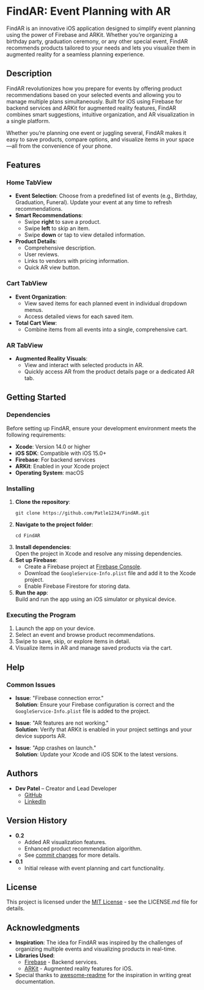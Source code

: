 # FindAR: Event Planning with AR

FindAR is an innovative iOS application designed to simplify event planning using the power of Firebase and ARKit. Whether you’re organizing a birthday party, graduation ceremony, or any other special event, FindAR recommends products tailored to your needs and lets you visualize them in augmented reality for a seamless planning experience.

## Description

FindAR revolutionizes how you prepare for events by offering product recommendations based on your selected events and allowing you to manage multiple plans simultaneously. Built for iOS using Firebase for backend services and ARKit for augmented reality features, FindAR combines smart suggestions, intuitive organization, and AR visualization in a single platform.

Whether you’re planning one event or juggling several, FindAR makes it easy to save products, compare options, and visualize items in your space—all from the convenience of your phone.

## Features

### **Home TabView**
- **Event Selection**: Choose from a predefined list of events (e.g., Birthday, Graduation, Funeral). Update your event at any time to refresh recommendations.
- **Smart Recommendations**:
  - Swipe **right** to save a product.
  - Swipe **left** to skip an item.
  - Swipe **down** or tap to view detailed information.
- **Product Details**:
  - Comprehensive description.
  - User reviews.
  - Links to vendors with pricing information.
  - Quick AR view button.

### **Cart TabView**
- **Event Organization**:
  - View saved items for each planned event in individual dropdown menus.
  - Access detailed views for each saved item.
- **Total Cart View**:
  - Combine items from all events into a single, comprehensive cart.

### **AR TabView**
- **Augmented Reality Visuals**:
  - View and interact with selected products in AR.
  - Quickly access AR from the product details page or a dedicated AR tab.

## Getting Started

### Dependencies

Before setting up FindAR, ensure your development environment meets the following requirements:

- **Xcode**: Version 14.0 or higher
- **iOS SDK**: Compatible with iOS 15.0+
- **Firebase**: For backend services
- **ARKit**: Enabled in your Xcode project
- **Operating System**: macOS

### Installing

1. **Clone the repository**:  
   ```
   git clone https://github.com/Patle1234/FindAR.git
   ```
2. **Navigate to the project folder**:  
   ```
   cd FindAR
   ```
3. **Install dependencies**:  
   Open the project in Xcode and resolve any missing dependencies.
4. **Set up Firebase**:
   - Create a Firebase project at [Firebase Console](https://console.firebase.google.com/).
   - Download the `GoogleService-Info.plist` file and add it to the Xcode project.
   - Enable Firebase Firestore for storing data.
5. **Run the app**:  
   Build and run the app using an iOS simulator or physical device.

### Executing the Program

1. Launch the app on your device.
2. Select an event and browse product recommendations.
3. Swipe to save, skip, or explore items in detail.
4. Visualize items in AR and manage saved products via the cart.

## Help

### Common Issues

- **Issue**: "Firebase connection error."  
  **Solution**: Ensure your Firebase configuration is correct and the `GoogleService-Info.plist` file is added to the project.

- **Issue**: "AR features are not working."  
  **Solution**: Verify that ARKit is enabled in your project settings and your device supports AR.

- **Issue**: "App crashes on launch."  
  **Solution**: Update your Xcode and iOS SDK to the latest versions.

## Authors

- **Dev Patel** – Creator and Lead Developer  
  - [GitHub](https://github.com/Patle1234)  
  - [LinkedIn](https://www.linkedin.com/in/devpatel88/)

## Version History

- **0.2**
  - Added AR visualization features.
  - Enhanced product recommendation algorithm.
  - See [commit changes](https://github.com/Patle1234/FindAR/commits) for more details.
- **0.1**
  - Initial release with event planning and cart functionality.

## License

This project is licensed under the [MIT License](https://opensource.org/licenses/MIT) - see the LICENSE.md file for details.

## Acknowledgments

- **Inspiration**: The idea for FindAR was inspired by the challenges of organizing multiple events and visualizing products in real-time.
- **Libraries Used**:
  - [Firebase](https://firebase.google.com/) - Backend services.
  - [ARKit](https://developer.apple.com/augmented-reality/) - Augmented reality features for iOS.
- Special thanks to [awesome-readme](https://github.com/matiassingers/awesome-readme) for the inspiration in writing great documentation.
